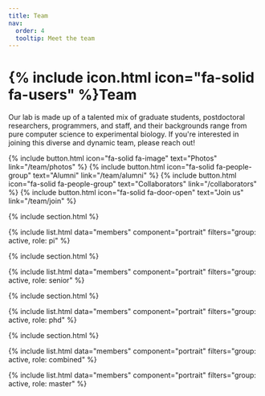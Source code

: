 ```yaml
---
title: Team
nav:
  order: 4
  tooltip: Meet the team
---
```


# {% include icon.html icon="fa-solid fa-users" %}Team

Our lab is made up of a talented mix of graduate students, postdoctoral researchers, programmers, and staff, and their backgrounds range from pure computer science to experimental biology.  If you're interested in joining this diverse and dynamic team, please reach out!

{%
  include button.html
  icon="fa-solid fa-image"
  text="Photos"
  link="/team/photos"
%}
{%
  include button.html
  icon="fa-solid fa-people-group"
  text="Alumni"
  link="/team/alumni"
%}
{%
  include button.html
  icon="fa-solid fa-people-group"
  text="Collaborators"
  link="/collaborators"
%}
{%
  include button.html
  icon="fa-solid fa-door-open"
  text="Join us"
  link="/team/join"
%}

{% include section.html %}

{% include list.html data="members" component="portrait" filters="group: active, role: pi" %}

{% include section.html %}

{% include list.html data="members" component="portrait" filters="group: active, role: senior" %}

{% include section.html %}

{% include list.html data="members" component="portrait" filters="group: active, role: phd" %}


{% include section.html %}

{% include list.html data="members" component="portrait" filters="group: active, role: combined" %}

{% include list.html data="members" component="portrait" filters="group: active, role: master" %}


<!-- {% include section.html background="images/background.jpg" dark=true %} -->

<!-- {% include section.html %} -->

